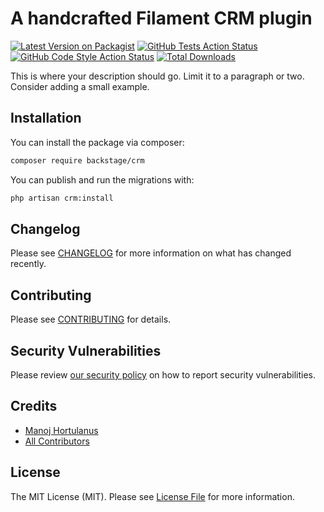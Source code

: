 # A handcrafted Filament CRM plugin

[![Latest Version on Packagist](https://img.shields.io/packagist/v/backstage/crm.svg?style=flat-square)](https://packagist.org/packages/backstage/crm)
[![GitHub Tests Action Status](https://img.shields.io/github/actions/workflow/status/backstage/crm/run-tests.yml?branch=main&label=tests&style=flat-square)](https://github.com/backstage/crm/actions?query=workflow%3Arun-tests+branch%3Amain)
[![GitHub Code Style Action Status](https://img.shields.io/github/actions/workflow/status/backstage/crm/fix-php-code-styling.yml?branch=main&label=code%20style&style=flat-square)](https://github.com/backstage/crm/actions?query=workflow%3A"Fix+PHP+code+styling"+branch%3Amain)
[![Total Downloads](https://img.shields.io/packagist/dt/backstage/crm.svg?style=flat-square)](https://packagist.org/packages/backstage/crm)



This is where your description should go. Limit it to a paragraph or two. Consider adding a small example.

## Installation

You can install the package via composer:

```bash
composer require backstage/crm
```

You can publish and run the migrations with:

```bash
php artisan crm:install
```

## Changelog

Please see [CHANGELOG](CHANGELOG.md) for more information on what has changed recently.

## Contributing

Please see [CONTRIBUTING](.github/CONTRIBUTING.md) for details.

## Security Vulnerabilities

Please review [our security policy](../../security/policy) on how to report security vulnerabilities.

## Credits

- [Manoj Hortulanus](https://github.com/arduinomaster22)
- [All Contributors](../../contributors)

## License

The MIT License (MIT). Please see [License File](LICENSE.md) for more information.
